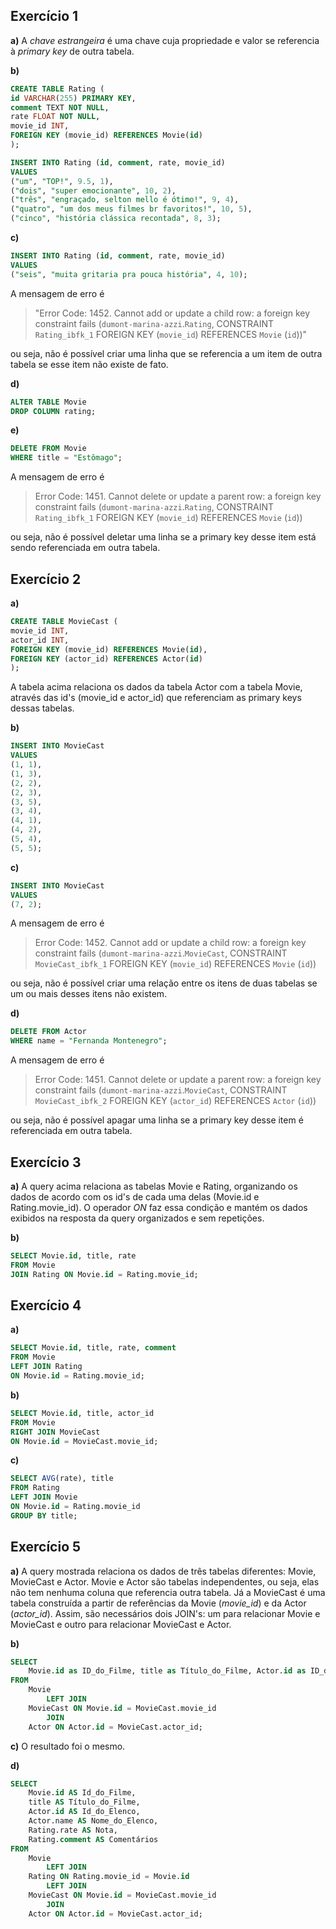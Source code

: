 ## Exercício 1
**a)**
A _chave estrangeira_ é uma chave cuja propriedade e valor se referencia à _primary key_ de outra tabela.

**b)**
~~~SQL
CREATE TABLE Rating (
id VARCHAR(255) PRIMARY KEY,
comment TEXT NOT NULL,
rate FLOAT NOT NULL,
movie_id INT,
FOREIGN KEY (movie_id) REFERENCES Movie(id)
);
~~~

~~~SQL
INSERT INTO Rating (id, comment, rate, movie_id)
VALUES
("um", "TOP!", 9.5, 1),
("dois", "super emocionante", 10, 2),
("três", "engraçado, selton mello é ótimo!", 9, 4),
("quatro", "um dos meus filmes br favoritos!", 10, 5),
("cinco", "história clássica recontada", 8, 3);
~~~

**c)**
~~~SQL
INSERT INTO Rating (id, comment, rate, movie_id)
VALUES
("seis", "muita gritaria pra pouca história", 4, 10);
~~~

A mensagem de erro é 
>"Error Code: 1452. Cannot add or update a child row: a foreign key constraint fails (`dumont-marina-azzi`.`Rating`, CONSTRAINT `Rating_ibfk_1` FOREIGN KEY (`movie_id`) REFERENCES `Movie` (`id`))"

ou seja, não é possível criar uma linha que se referencia a um item de outra tabela se esse item não existe de fato.

**d)**
~~~SQL
ALTER TABLE Movie
DROP COLUMN rating;
~~~

**e)**
~~~SQL
DELETE FROM Movie
WHERE title = "Estômago";
~~~

A mensagem de erro é
>Error Code: 1451. Cannot delete or update a parent row: a foreign key constraint fails (`dumont-marina-azzi`.`Rating`, CONSTRAINT `Rating_ibfk_1` FOREIGN KEY (`movie_id`) REFERENCES `Movie` (`id`))

ou seja, não é possível deletar uma linha se a primary key desse item está sendo referenciada em outra tabela.


## Exercício 2
**a)**
~~~SQL
CREATE TABLE MovieCast (
movie_id INT,
actor_id INT,
FOREIGN KEY (movie_id) REFERENCES Movie(id),
FOREIGN KEY (actor_id) REFERENCES Actor(id)
);
~~~

A tabela acima relaciona os dados da tabela Actor com a tabela Movie, através das id's (movie_id e actor_id) que referenciam as primary keys dessas tabelas.

**b)**
~~~SQL
INSERT INTO MovieCast
VALUES
(1, 1),
(1, 3),
(2, 2),
(2, 3),
(3, 5),
(3, 4),
(4, 1),
(4, 2),
(5, 4),
(5, 5);
~~~

**c)**
~~~SQL
INSERT INTO MovieCast
VALUES
(7, 2);
~~~

A mensagem de erro é

>Error Code: 1452. Cannot add or update a child row: a foreign key constraint fails (`dumont-marina-azzi`.`MovieCast`, CONSTRAINT `MovieCast_ibfk_1` FOREIGN KEY (`movie_id`) REFERENCES `Movie` (`id`))

ou seja, não é possível criar uma relação entre os itens de duas tabelas se um ou mais desses itens não existem.

**d)**
~~~SQL
DELETE FROM Actor
WHERE name = "Fernanda Montenegro";
~~~

A mensagem de erro é

>Error Code: 1451. Cannot delete or update a parent row: a foreign key constraint fails (`dumont-marina-azzi`.`MovieCast`, CONSTRAINT `MovieCast_ibfk_2` FOREIGN KEY (`actor_id`) REFERENCES `Actor` (`id`))

ou seja, não é possível apagar uma linha se a primary key desse item é referenciada em outra tabela.


## Exercício 3
**a)**
A query acima relaciona as tabelas Movie e Rating, organizando os dados de acordo com os id's de cada uma delas (Movie.id e Rating.movie_id). O operador _ON_ faz essa condição e mantém os dados exibidos na resposta da query organizados e sem repetições.

**b)**
~~~SQL
SELECT Movie.id, title, rate
FROM Movie
JOIN Rating ON Movie.id = Rating.movie_id;
~~~


## Exercício 4
**a)**
~~~SQL
SELECT Movie.id, title, rate, comment
FROM Movie
LEFT JOIN Rating 
ON Movie.id = Rating.movie_id;
~~~

**b)**
~~~SQL
SELECT Movie.id, title, actor_id 
FROM Movie
RIGHT JOIN MovieCast 
ON Movie.id = MovieCast.movie_id;
~~~

**c)**
~~~SQL
SELECT AVG(rate), title
FROM Rating
LEFT JOIN Movie
ON Movie.id = Rating.movie_id
GROUP BY title;
~~~


## Exercício 5
**a)**
A query mostrada relaciona os dados de três tabelas diferentes: Movie, MovieCast e Actor.
Movie e Actor são tabelas independentes, ou seja, elas não tem nenhuma coluna que referencia outra tabela.
Já a MovieCast é uma tabela construída a partir de referências da Movie (*movie_id*) e da Actor (*actor_id*).
Assim, são necessários dois JOIN's: um para relacionar Movie e MovieCast e outro para relacionar MovieCast e Actor.

**b)**
~~~SQL
SELECT 
    Movie.id as ID_do_Filme, title as Título_do_Filme, Actor.id as ID_do_Elenco, name as Nome_do_Elenco
FROM
    Movie
        LEFT JOIN
    MovieCast ON Movie.id = MovieCast.movie_id
        JOIN
    Actor ON Actor.id = MovieCast.actor_id;
~~~

**c)**
O resultado foi o mesmo.

**d)**
~~~SQL
SELECT 
    Movie.id AS Id_do_Filme,
    title AS Título_do_Filme,
    Actor.id AS Id_do_Elenco,
    Actor.name AS Nome_do_Elenco,
    Rating.rate AS Nota,
    Rating.comment AS Comentários
FROM
    Movie
        LEFT JOIN
    Rating ON Rating.movie_id = Movie.id
        LEFT JOIN
    MovieCast ON Movie.id = MovieCast.movie_id
        JOIN
    Actor ON Actor.id = MovieCast.actor_id;
~~~